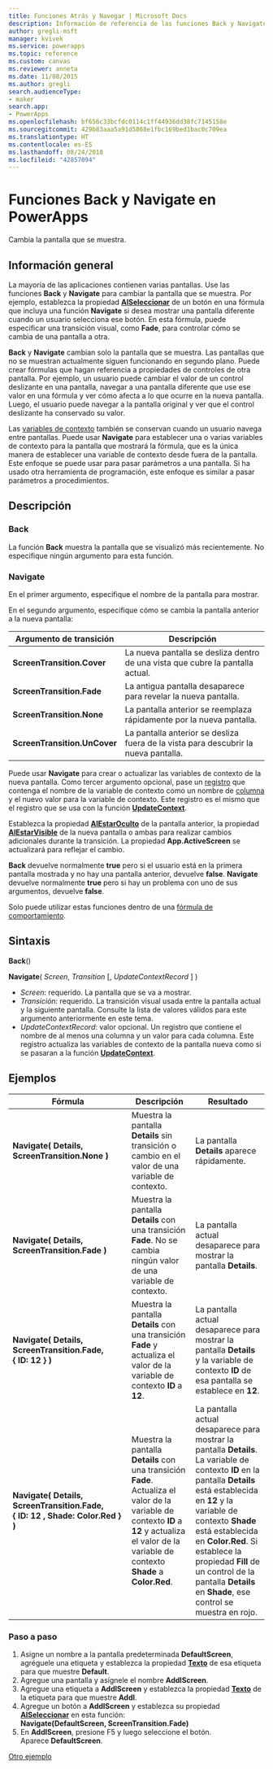```yaml
---
title: Funciones Atrás y Navegar | Microsoft Docs
description: Información de referencia de las funciones Back y Navigate de PowerApps, con sintaxis y ejemplos
author: gregli-msft
manager: kvivek
ms.service: powerapps
ms.topic: reference
ms.custom: canvas
ms.reviewer: anneta
ms.date: 11/08/2015
ms.author: gregli
search.audienceType:
- maker
search.app:
- PowerApps
ms.openlocfilehash: bf656c33bcfdc0114c1ff44936dd38fc7145158e
ms.sourcegitcommit: 429b83aaa5a91d5868e1fbc169bed1bac0c709ea
ms.translationtype: HT
ms.contentlocale: es-ES
ms.lasthandoff: 08/24/2018
ms.locfileid: "42857094"
---
```

# <a name="back-and-navigate-functions-in-powerapps"></a>Funciones Back y Navigate en PowerApps
Cambia la pantalla que se muestra.

## <a name="overview"></a>Información general
La mayoría de las aplicaciones contienen varias pantallas.  Use las funciones **Back** y **Navigate** para cambiar la pantalla que se muestra. Por ejemplo, establezca la propiedad **[AlSeleccionar](../controls/properties-core.md)** de un botón en una fórmula que incluya una función **Navigate** si desea mostrar una pantalla diferente cuando un usuario selecciona ese botón. En esta fórmula, puede especificar una transición visual, como **Fade**, para controlar cómo se cambia de una pantalla a otra.  

**Back** y **Navigate** cambian solo la pantalla que se muestra. Las pantallas que no se muestran actualmente siguen funcionando en segundo plano. Puede crear fórmulas que hagan referencia a propiedades de controles de otra pantalla. Por ejemplo, un usuario puede cambiar el valor de un control deslizante en una pantalla, navegar a una pantalla diferente que use ese valor en una fórmula y ver cómo afecta a lo que ocurre en la nueva pantalla.  Luego, el usuario puede navegar a la pantalla original y ver que el control deslizante ha conservado su valor.

Las [variables de contexto](../working-with-variables.md#create-a-context-variable) también se conservan cuando un usuario navega entre pantallas. Puede usar **Navigate** para establecer una o varias variables de contexto para la pantalla que mostrará la fórmula, que es la única manera de establecer una variable de contexto desde fuera de la pantalla. Este enfoque se puede usar para pasar parámetros a una pantalla. Si ha usado otra herramienta de programación, este enfoque es similar a pasar parámetros a procedimientos.

## <a name="description"></a>Descripción
### <a name="back"></a>Back
La función **Back** muestra la pantalla que se visualizó más recientemente. No especifique ningún argumento para esta función.

### <a name="navigate"></a>Navigate
En el primer argumento, especifique el nombre de la pantalla para mostrar.  

 En el segundo argumento, especifique cómo se cambia la pantalla anterior a la nueva pantalla:

| Argumento de transición | Descripción |
| --- | --- |
| **ScreenTransition.Cover** |La nueva pantalla se desliza dentro de una vista que cubre la pantalla actual. |
| **ScreenTransition.Fade** |La antigua pantalla desaparece para revelar la nueva pantalla. |
| **ScreenTransition.None** |La pantalla anterior se reemplaza rápidamente por la nueva pantalla. |
| **ScreenTransition.UnCover** |La pantalla anterior se desliza fuera de la vista para descubrir la nueva pantalla. |

Puede usar **Navigate** para crear o actualizar las variables de contexto de la nueva pantalla. Como tercer argumento opcional, pase un [registro](../working-with-tables.md#records) que contenga el nombre de la variable de contexto como un nombre de [columna](../working-with-tables.md#columns) y el nuevo valor para la variable de contexto.  Este registro es el mismo que el registro que se usa con la función **[UpdateContext](function-updatecontext.md)**.

Establezca la propiedad **[AlEstarOculto](../controls/control-screen.md)** de la pantalla anterior, la propiedad **[AlEstarVisible](../controls/control-screen.md)** de la nueva pantalla o ambas para realizar cambios adicionales durante la transición. La propiedad **App.ActiveScreen** se actualizará para reflejar el cambio.

**Back** devuelve normalmente **true** pero si el usuario está en la primera pantalla mostrada y no hay una pantalla anterior, devuelve **false**.  **Navigate** devuelve normalmente **true** pero si hay un problema con uno de sus argumentos, devuelve **false**.

Solo puede utilizar estas funciones dentro de una [fórmula de comportamiento](../working-with-formulas-in-depth.md).

## <a name="syntax"></a>Sintaxis
**Back**()

**Navigate**( *Screen*, *Transition* [, *UpdateContextRecord* ] )

* *Screen*: requerido. La pantalla que se va a mostrar.
* *Transición*: requerido.  La transición visual usada entre la pantalla actual y la siguiente pantalla. Consulte la lista de valores válidos para este argumento anteriormente en este tema.
* *UpdateContextRecord*: valor opcional.  Un registro que contiene el nombre de al menos una columna y un valor para cada columna. Este registro actualiza las variables de contexto de la pantalla nueva como si se pasaran a la función **[UpdateContext](function-updatecontext.md)**.

## <a name="examples"></a>Ejemplos

| Fórmula | Descripción | Resultado |
| --- | --- | --- |
| **Navigate( Details, ScreenTransition.None )** |Muestra la pantalla **Details** sin transición o cambio en el valor de una variable de contexto. |La pantalla **Details** aparece rápidamente. |
| **Navigate( Details, ScreenTransition.Fade )** |Muestra la pantalla **Details** con una transición **Fade**.  No se cambia ningún valor de una variable de contexto. |La pantalla actual desaparece para mostrar la pantalla **Details**. |
| **Navigate( Details, ScreenTransition.Fade, {&nbsp;ID:&nbsp;12&nbsp;} )** |Muestra la pantalla **Details** con una transición **Fade** y actualiza el valor de la variable de contexto **ID** a **12**. |La pantalla actual desaparece para mostrar la pantalla **Details** y la variable de contexto **ID** de esa pantalla se establece en **12**. |
| **Navigate( Details, ScreenTransition.Fade, {&nbsp;ID:&nbsp;12&nbsp;,&nbsp;Shade:&nbsp;Color.Red&nbsp;} )** |Muestra la pantalla **Details** con una transición **Fade**. Actualiza el valor de la variable de contexto **ID** a **12** y actualiza el valor de la variable de contexto **Shade** a **Color.Red**. |La pantalla actual desaparece para mostrar la pantalla **Details**. La variable de contexto **ID** en la pantalla **Details** está establecida en **12** y la variable de contexto **Shade** está establecida en **Color.Red**. Si establece la propiedad **Fill** de un control de la pantalla **Details** en **Shade**, ese control se muestra en rojo. |

### <a name="step-by-step"></a>Paso a paso
1. Asigne un nombre a la pantalla predeterminada **DefaultScreen**, agréguele una etiqueta y establezca la propiedad **[Texto](../controls/properties-core.md)**  de esa etiqueta para que muestre **Default**.
2. Agregue una pantalla y asígnele el nombre **AddlScreen**.
3. Agregue una etiqueta a **AddlScreen** y establezca la propiedad **[Texto](../controls/properties-core.md)** de la etiqueta para que muestre **Addl**.
4. Agregue un botón a **AddlScreen** y establezca su propiedad **[AlSeleccionar](../controls/properties-core.md)** en esta función:<br>**Navigate(DefaultScreen, ScreenTransition.Fade)**
5. En **AddlScreen**, presione F5 y luego seleccione el botón.<br>Aparece **DefaultScreen**.

[Otro ejemplo](../add-screen-context-variables.md)

